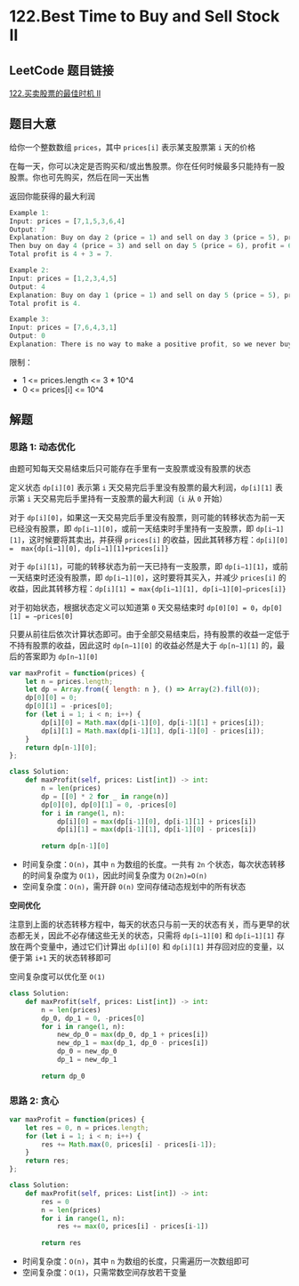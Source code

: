# 122.Best Time to Buy and Sell Stock II

## LeetCode 题目链接

[122.买卖股票的最佳时机 II](https://leetcode.cn/problems/best-time-to-buy-and-sell-stock-ii/)

## 题目大意

给你一个整数数组 `prices`，其中 `prices[i]` 表示某支股票第 `i` 天的价格

在每一天，你可以决定是否购买和/或出售股票。你在任何时候最多只能持有一股股票。你也可先购买，然后在同一天出售

返回你能获得的最大利润 

```js
Example 1:
Input: prices = [7,1,5,3,6,4]
Output: 7
Explanation: Buy on day 2 (price = 1) and sell on day 3 (price = 5), profit = 5-1 = 4.
Then buy on day 4 (price = 3) and sell on day 5 (price = 6), profit = 6-3 = 3.
Total profit is 4 + 3 = 7.

Example 2:
Input: prices = [1,2,3,4,5]
Output: 4
Explanation: Buy on day 1 (price = 1) and sell on day 5 (price = 5), profit = 5-1 = 4.
Total profit is 4.

Example 3:
Input: prices = [7,6,4,3,1]
Output: 0
Explanation: There is no way to make a positive profit, so we never buy the stock to achieve the maximum profit of 0.
```

限制：
- 1 <= prices.length <= 3 * 10^4
- 0 <= prices[i] <= 10^4

## 解题

### 思路 1: 动态优化

由题可知每天交易结束后只可能存在手里有一支股票或没有股票的状态

定义状态 `dp[i][0]` 表示第 `i` 天交易完后手里没有股票的最大利润，`dp[i][1]` 表示第 `i` 天交易完后手里持有一支股票的最大利润（`i` 从 `0` 开始）

对于 `dp[i][0]`，如果这一天交易完后手里没有股票，则可能的转移状态为前一天已经没有股票，即 `dp[i−1][0]`，或前一天结束时手里持有一支股票，即 `dp[i−1][1]`，这时候要将其卖出，并获得 `prices[i]` 的收益，因此其转移方程：`dp[i][0] =  max{dp[i−1][0], dp[i−1][1]+prices[i]}`

对于 `dp[i][1]`，可能的转移状态为前一天已持有一支股票，即 `dp[i−1][1]`，或前一天结束时还没有股票，即 `dp[i−1][0]`，这时要将其买入，并减少 `prices[i]` 的收益，因此其转移方程：`dp[i][1] = max{dp[i−1][1], dp[i−1][0]−prices[i]}`

对于初始状态，根据状态定义可以知道第 `0` 天交易结束时 `dp[0][0] = 0`，`dp[0][1] = −prices[0]`

只要从前往后依次计算状态即可。由于全部交易结束后，持有股票的收益一定低于不持有股票的收益，因此这时 `dp[n−1][0]` 的收益必然是大于 `dp[n−1][1]` 的，最后的答案即为 `dp[n−1][0]`

```js
var maxProfit = function(prices) {
    let n = prices.length;
    let dp = Array.from({ length: n }, () => Array(2).fill(0));
    dp[0][0] = 0;
    dp[0][1] = -prices[0];
    for (let i = 1; i < n; i++) {
        dp[i][0] = Math.max(dp[i-1][0], dp[i-1][1] + prices[i]);
        dp[i][1] = Math.max(dp[i-1][1], dp[i-1][0] - prices[i]);
    }
    return dp[n-1][0];
};
```
```python
class Solution:
    def maxProfit(self, prices: List[int]) -> int:
        n = len(prices)
        dp = [[0] * 2 for _ in range(n)]
        dp[0][0], dp[0][1] = 0, -prices[0]
        for i in range(1, n):
            dp[i][0] = max(dp[i-1][0], dp[i-1][1] + prices[i])
            dp[i][1] = max(dp[i-1][1], dp[i-1][0] - prices[i])
        
        return dp[n-1][0]
```

- 时间复杂度：`O(n)`，其中 `n` 为数组的长度。一共有 `2n` 个状态，每次状态转移的时间复杂度为 `O(1)`，因此时间复杂度为 `O(2n)=O(n)`
- 空间复杂度：`O(n)`，需开辟 `O(n)` 空间存储动态规划中的所有状态

**空间优化**

注意到上面的状态转移方程中，每天的状态只与前一天的状态有关，而与更早的状态都无关，因此不必存储这些无关的状态，只需将 `dp[i−1][0]` 和 `dp[i−1][1]` 存放在两个变量中，通过它们计算出 `dp[i][0]` 和 `dp[i][1]` 并存回对应的变量，以便于第 `i+1` 天的状态转移即可

空间复杂度可以优化至 `O(1)`

```python
class Solution:
    def maxProfit(self, prices: List[int]) -> int:
        n = len(prices)
        dp_0, dp_1 = 0, -prices[0]
        for i in range(1, n):
            new_dp_0 = max(dp_0, dp_1 + prices[i])
            new_dp_1 = max(dp_1, dp_0 - prices[i])
            dp_0 = new_dp_0
            dp_1 = new_dp_1
        
        return dp_0
```

### 思路 2: 贪心

```js
var maxProfit = function(prices) {
    let res = 0, n = prices.length;
    for (let i = 1; i < n; i++) {
        res += Math.max(0, prices[i] - prices[i-1]);
    }
    return res;
};
```
```python
class Solution:
    def maxProfit(self, prices: List[int]) -> int:
        res = 0
        n = len(prices)
        for i in range(1, n):
            res += max(0, prices[i] - prices[i-1])
        
        return res
```

- 时间复杂度：`O(n)`，其中 `n` 为数组的长度，只需遍历一次数组即可
- 空间复杂度：`O(1)`，只需常数空间存放若干变量